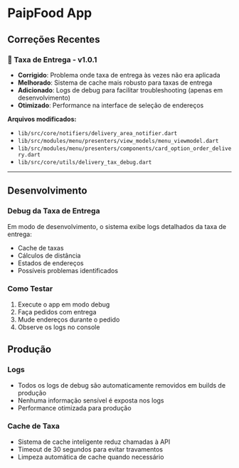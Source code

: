 # PaipFood App

## Correções Recentes

### 🚚 Taxa de Entrega - v1.0.1
- **Corrigido**: Problema onde taxa de entrega às vezes não era aplicada
- **Melhorado**: Sistema de cache mais robusto para taxas de entrega
- **Adicionado**: Logs de debug para facilitar troubleshooting (apenas em desenvolvimento)
- **Otimizado**: Performance na interface de seleção de endereços

**Arquivos modificados:**
- `lib/src/core/notifiers/delivery_area_notifier.dart`
- `lib/src/modules/menu/presenters/view_models/menu_viewmodel.dart`
- `lib/src/modules/menu/presenters/components/card_option_order_delivery.dart`
- `lib/src/core/utils/delivery_tax_debug.dart`

---

## Desenvolvimento

### Debug da Taxa de Entrega
Em modo de desenvolvimento, o sistema exibe logs detalhados da taxa de entrega:
- Cache de taxas
- Cálculos de distância
- Estados de endereços
- Possíveis problemas identificados

### Como Testar
1. Execute o app em modo debug
2. Faça pedidos com entrega
3. Mude endereços durante o pedido
4. Observe os logs no console

## Produção

### Logs
- Todos os logs de debug são automaticamente removidos em builds de produção
- Nenhuma informação sensível é exposta nos logs
- Performance otimizada para produção

### Cache de Taxa
- Sistema de cache inteligente reduz chamadas à API
- Timeout de 30 segundos para evitar travamentos
- Limpeza automática de cache quando necessário